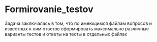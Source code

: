 # Formirovanie_testov

Задача заключалась в том, что по имеющимся файлам вопросов и известных к ним ответов сформировать максимально различные варианты тестов и ответы на тесты в отдельных файлах
